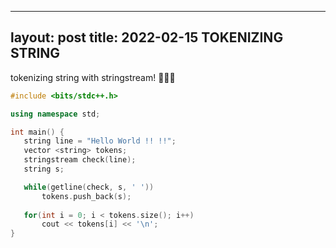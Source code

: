  ---
 layout: post
 title: 2022-02-15 TOKENIZING STRING
 ---
  
 tokenizing string with stringstream! 🙆🏼‍♀️
 ``` cpp
#include <bits/stdc++.h>
 
using namespace std;
 
int main() {
    string line = "Hello World !! !!";
    vector <string> tokens;
    stringstream check(line);
    string s;

    while(getline(check, s, ' '))
        tokens.push_back(s);
     
    for(int i = 0; i < tokens.size(); i++)
        cout << tokens[i] << '\n';
}
```
